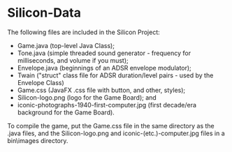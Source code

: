 # Silicon-Data

The following files are included in the Silicon Project:
+ Game.java (top-level Java Class);
+ Tone.java (simple threaded sound generator - frequency for milliseconds, and volume if you must);
+ Envelope.java (beginnings of an ADSR envelope modulator);
+ Twain ("struct" class file for ADSR duration/level pairs - used by the Envelope Class)
+ Game.css (JavaFX .css file with button, and other, styles);
+ Silicon-logo.png (logo for the Game Board); and
+ iconic-photographs-1940-first-computer.jpg (first decade/era background for the Game Board).

To compile the game, put the Game.css file in the same directory as the .java files, and the Silicon-logo.png and iconic-(etc.)-computer.jpg files in a bin\images directory.

